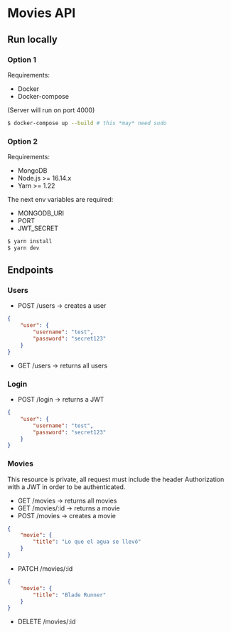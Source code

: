 # Movies API

## Run locally

### Option 1
Requirements:
* Docker
* Docker-compose

(Server will run on port 4000)
```sh
$ docker-compose up --build # this *may* need sudo
```

### Option 2
Requirements:
* MongoDB
* Node.js >= 16.14.x
* Yarn >= 1.22

The next env variables are required:
- MONGODB_URI
- PORT
- JWT_SECRET

```sh
$ yarn install
$ yarn dev
```

## Endpoints

### Users
* POST /users -> creates a user
```json
{
	"user": {
		"username": "test",
		"password": "secret123"
	}
}
```

* GET /users -> returns all users

### Login
* POST /login -> returns a JWT
```json
{
	"user": {
		"username": "test",
		"password": "secret123"
	}
}
```

### Movies
This resource is private, all request must include the header Authorization with
a JWT in order to be authenticated.

* GET /movies -> returns all movies
* GET /movies/:id -> returns a movie
* POST /movies -> creates a movie
```json
{
	"movie": {
		"title": "Lo que el agua se llevó"
	}
}
```

* PATCH /movies/:id
```json
{
	"movie": {
		"title": "Blade Runner"
	}
}
```

* DELETE /movies/:id
